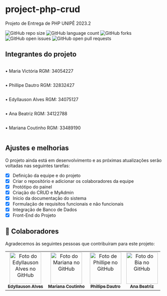 # project-php-crud

Projeto de Entrega de PHP UNIPÊ 2023.2

![GitHub repo size](https://img.shields.io/github/repo-size/victoriaflb/project-php-crud?style=for-the-badge)
![GitHub language count](https://img.shields.io/github/languages/count/victoriaflb/project-php-crud?style=for-the-badge)
![GitHub forks](https://img.shields.io/github/forks/victoriaflb/project-php-crud?style=for-the-badge)
![GitHub open issues](https://img.shields.io/github/issues/victoriaflb/project-php-crud?style=for-the-badge)
![GitHub open pull requests](https://img.shields.io/github/issues-pr/victoriaflb/project-php-crud?style=for-the-badge)

 

## Integrantes do projeto

<div style="flex-direction:column; display:flex">
<p>• Maria Victória RGM: 34054227</p>
<p>• Phillipe Dautro RGM: 32832427</p>
<p>• Edyllauson Alves RGM: 34075127</p>
<p>• Ana Beatriz RGM: 34122788</p>
<p>• Mariana Coutinho RGM: 33489190</p>

</div>

## Ajustes e melhorias

O projeto ainda está em desenvolvimento e as próximas atualizações serão voltadas nas seguintes tarefas:

- [x] Definição da equipe e do projeto
- [x] Criar o repositório e adicionar os colaboradores da equipe
- [x] Protótipo do painel
- [X] Criação do CRUD e MyAdmin
- [x] Inicio da documentação do sistema
- [x] Formulação de requisitos funcionais e não funcionais
- [X] Integração de Banco de Dados
- [X] Front-End do Projeto

## 🤝 Colaboradores

Agradecemos às seguintes pessoas que contribuíram para este projeto:

<table>
  <tr>
    <td align="center">
      <a href="https://github.com/Edyllauson">
        <img src="https://avatars.githubusercontent.com/u/124541348?v=4" width="100px" alt="Foto do Edyllauson Alves no GitHub"/><br>
        <sub>
          <b style="text-decoration: none;">Edyllauson Alves</b>
        </sub>
      </a>
    </td>
    <td align="center">
      <a href="https://github.com/havilliard">
        <img src="https://avatars.githubusercontent.com/u/149206726?v=4" width="100px;" alt="Foto do Mariana no GitHub"/><br>
        <sub>
          <b>Mariana Coutinho</b>
        </sub>
      </a>
    </td>
    <td align="center">
      <a href="https://github.com/phdautro">
        <img src="https://avatars.githubusercontent.com/u/128640024?v=4" width="100px;" alt="Foto de Phillipe no GitHub"/><br>
        <sub>
          <b>Phillipe Dautro</b>
        </sub>
      </a>
    </td>
   <td align="center">
      <a href="https://github.com/AnaBiaZS">
        <img src="https://avatars.githubusercontent.com/u/149087087?v=4" width="100px;" alt="Foto do Bia no GitHub"/><br>
        <sub>
          <b>Ana Beatriz</b>
        </sub>
      </a>
    </td>
  </tr>
</table>

